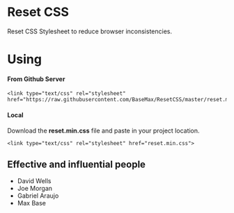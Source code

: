 # Reset CSS
Reset CSS Stylesheet to reduce browser inconsistencies.

# Using

#### From Github Server
```
<link type="text/css" rel="stylesheet" href="https://raw.githubusercontent.com/BaseMax/ResetCSS/master/reset.min.css">
```

#### Local
Download the **reset.min.css** file and paste in your project location.
```
<link type="text/css" rel="stylesheet" href="reset.min.css">
```

## Effective and influential people

- David Wells
- Joe Morgan
- Gabriel Araujo
- Max Base
